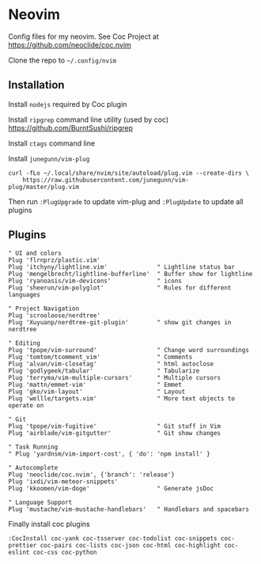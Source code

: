 # Neovim
Config files for my neovim. See Coc Project at https://github.com/neoclide/coc.nvim

Clone the repo to ```~/.config/nvim```

## Installation
Install ```nodejs``` required by Coc plugin

Install ```ripgrep``` command line utility (used by coc) https://github.com/BurntSushi/ripgrep

Install ```ctags``` command line

Install ```junegunn/vim-plug```
```
curl -fLo ~/.local/share/nvim/site/autoload/plug.vim --create-dirs \
    https://raw.githubusercontent.com/junegunn/vim-plug/master/plug.vim
```
Then run ```:PlugUpgrade``` to update vim-plug and ```:PlugUpdate``` to update all plugins

## Plugins
```
" UI and colors
Plug 'flrnprz/plastic.vim'
Plug 'itchyny/lightline.vim'              " Lightline status bar
Plug 'mengelbrecht/lightline-bufferline'  " Buffer show for lightline
Plug 'ryanoasis/vim-devicons'             " icons
Plug 'sheerun/vim-polyglot'               " Rules for different languages

" Project Navigation
Plug 'scrooloose/nerdtree'
Plug 'Xuyuanp/nerdtree-git-plugin'        " show git changes in nerdtree

" Editing
Plug 'tpope/vim-surround'                 " Change word surroundings
Plug 'tomtom/tcomment_vim'                " Comments
Plug 'alvan/vim-closetag'                 " html autoclose
Plug 'godlygeek/tabular'                  " Tabularize
Plug 'terryma/vim-multiple-cursors'       " Multiple cursors
Plug 'mattn/emmet-vim'                    " Emmet
Plug 'gko/vim-layout'                     " Layout
Plug 'wellle/targets.vim'                 " More text objects to operate on

" Git
Plug 'tpope/vim-fugitive'                 " Git stuff in Vim
Plug 'airblade/vim-gitgutter'             " Git show changes

" Task Running
" Plug 'yardnsm/vim-import-cost', { 'do': 'npm install' }

" Autocomplete
Plug 'neoclide/coc.nvim', {'branch': 'release'}
Plug 'ixdi/vim-meteor-snippets'
Plug 'kkoomen/vim-doge'                   " Generate jsDoc

" Language Support
Plug 'mustache/vim-mustache-handlebars'   " Handlebars and spacebars
```

Finally install coc plugins
```
:CocInstall coc-yank coc-tsserver coc-todolist coc-snippets coc-prettier coc-pairs coc-lists coc-json coc-html coc-highlight coc-eslint coc-css coc-python
```
